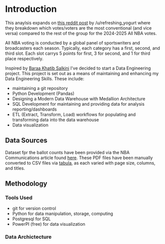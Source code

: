 # Introduction

This anaylsis expands on [this reddit post](https://old.reddit.com/r/nba/comments/1kv1i7j/data_analysis_who_are_the_most_conventional_and/) by /u/refreshing_yogurt where they breakdown which votes/voters are the most conventional (and vice versa) compared to the rest of the group for the 2024-2025 All NBA votes. 

All NBA voting is conducted by a global panel of sportswriters and broadcasters each season. Typically, each category has a first, second, and third slot. Each slot carrys 5 points for first, 3 for second, and 1 for third place respectively. 

Inspired by [Baraa Khatib Salkini](https://github.com/DataWithBaraa) I've decided to start a Data Engineering project. 
This project is set out as a means of maintaining and enhancing my Data Engineering Skills. These include:
- maintaining a git repository
- Python Development (Pandas)
- Designing a Modern Data Warehouse with Medallion Architecture
- SQL Development for maintaining and providing data for analysis reporting/dashboards
- ETL (Extract, Transform, Load) workflows for populating and transforming data into the data warehouse
- Data visualization

## Data Sources

Dataset fpr the ballot counts have been provided via the NBA Communications article found [here](https://pr.nba.com/voting-results-2024-25-nba-regular-season-awards/). These PDF files have been manually converted to CSV files via [tabula](https://tabula.technology/), as each varied with page size, columns, and titles. 

## Methodology

### Tools Used

- git for version control
- Python for data manipulation, storage, computing
- Postgresql for SQL
- PowerPI (free) for data visualization

### Data Archictecture

